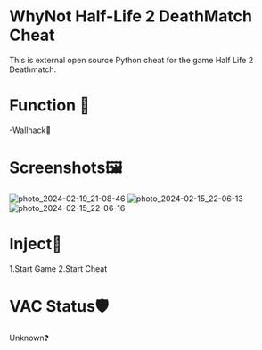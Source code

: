 # WhyNot Half-Life 2 DeathMatch Cheat
This is external open source Python cheat for the game Half Life 2 Deathmatch.
# Function 🐇
-Wallhack👀 
# Screenshots🖼
![photo_2024-02-19_21-08-46](https://github.com/Andrewprogramer/whynothl2dm/assets/114591031/66bc7c18-9805-4532-b1e5-39cf39ec39c7)
![photo_2024-02-15_22-06-13](https://github.com/Andrewprogramer/whynothl2dm/assets/114591031/5138b4f5-c5b8-4d99-8feb-09ff099ade94)
![photo_2024-02-15_22-06-16](https://github.com/Andrewprogramer/whynothl2dm/assets/114591031/536c30f3-0b23-4881-8767-d69cdb3eac71)
# Inject💉
1.Start Game
2.Start Cheat
# VAC Status🛡
Unknown❓

